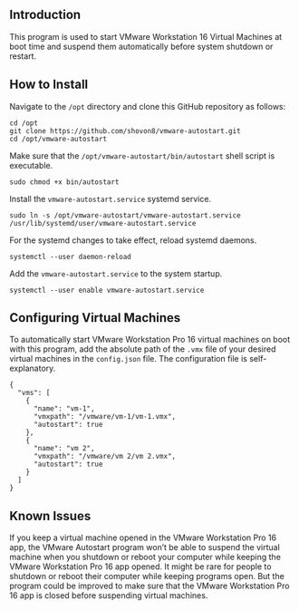 ## Introduction

This program is used to start VMware Workstation 16 Virtual Machines at boot time and suspend them automatically before system shutdown or restart.

## How to Install

Navigate to the `/opt` directory and clone this GitHub repository as follows:

```
cd /opt
git clone https://github.com/shovon8/vmware-autostart.git
cd /opt/vmware-autostart
```

Make sure that the `/opt/vmware-autostart/bin/autostart` shell script is executable.

```
sudo chmod +x bin/autostart
```

Install the `vmware-autostart.service` systemd service.

```
sudo ln -s /opt/vmware-autostart/vmware-autostart.service /usr/lib/systemd/user/vmware-autostart.service
```

For the systemd changes to take effect, reload systemd daemons.

```
systemctl --user daemon-reload
```

Add the `vmware-autostart.service` to the system startup.

```
systemctl --user enable vmware-autostart.service
```

## Configuring Virtual Machines

To automatically start VMware Workstation Pro 16 virtual machines on boot with this program, add the absolute path of the `.vmx` file of your desired virtual machines in the `config.json` file. The configuration file is self-explanatory.

```
{
  "vms": [
    {
      "name": "vm-1",
      "vmxpath": "/vmware/vm-1/vm-1.vmx",
      "autostart": true
    },
    {
      "name": "vm 2",
      "vmxpath": "/vmware/vm 2/vm 2.vmx",
      "autostart": true
    }
  ]
}
```

## Known Issues

If you keep a virtual machine opened in the VMware Workstation Pro 16 app, the VMware Autostart program won’t be able to suspend the virtual machine when you shutdown or reboot your computer while keeping the VMware Workstation Pro 16 app opened. It might be rare for people to shutdown or reboot their computer while keeping programs open. But the program could be improved to make sure that the VMware Workstation Pro 16 app is closed before suspending virtual machines.
